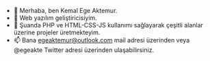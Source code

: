 - 👋 Merhaba, ben Kemal Ege Aktemur.
- 👀 Web yazılım geliştiricisiyim.
- 🌱 Şuanda PHP ve HTML-CSS-JS kullanımı sağlayarak çeşitli alanlar üzerine projeler üretmekteyim.
- 📫 Bana egeaktemur@outlook.com mail adresi üzerinden veya @egeakte Twitter adresi üzerinden ulaşabilirsiniz.


